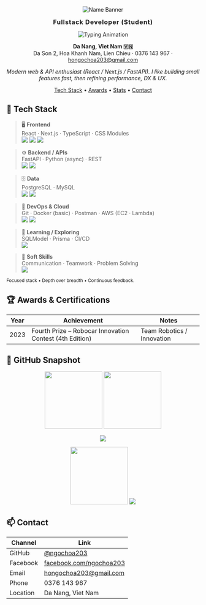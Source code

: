 <div align="center">

<img src="https://capsule-render.vercel.app/api?type=transparent&fontColor=36BCF7&text=Ho%20Ngoc%20Hoa&height=90&fontAlign=50&animation=fadeIn" alt="Name Banner" />

<strong><span style="font-size:16px;letter-spacing:1px;">Fullstack Developer (Student)</span></strong>

<img src="https://readme-typing-svg.herokuapp.com?font=Fira+Code&pause=1200&color=36BCF7&center=true&vCenter=true&width=600&lines=Always+learning+and+building;FastAPI+%7C+React+%7C+PostgreSQL" alt="Typing Animation" />

**Da Nang, Viet Nam 🇻🇳**  
Da Son 2, Hoa Khanh Nam, Lien Chieu · 0376 143 967 · hongochoa203@gmail.com

*Modern web & API enthusiast (React / Next.js / FastAPI). I like building small features fast, then refining performance, DX & UX.*

<p align="center">
	<a href="#-tech-stack">Tech&nbsp;Stack</a> •
	<a href="#-awards--certifications">Awards</a> •
	<a href="#-github-snapshot">Stats</a> •
	<a href="#-contact">Contact</a>
</p>

</div>


## 🔧 Tech Stack

<div>

> 🖥️ **Frontend**  
> React · Next.js · TypeScript · CSS Modules  
> <img src="https://img.shields.io/badge/React-20232a?logo=react&logoColor=61dafb" />
> <img src="https://img.shields.io/badge/Next.js-000?logo=next.js" />
> <img src="https://img.shields.io/badge/TypeScript-3178c6?logo=typescript&logoColor=white" />


> ⚙️ **Backend / APIs**  
> FastAPI · Python (async) · REST  
> <img src="https://img.shields.io/badge/FastAPI-05998b?logo=fastapi&logoColor=white" />
> <img src="https://img.shields.io/badge/Python-3776ab?logo=python&logoColor=ffdd54" />


> 🗄️ **Data**  
> PostgreSQL · MySQL  
> <img src="https://img.shields.io/badge/PostgreSQL-31648c?logo=postgresql&logoColor=white" />
> <img src="https://img.shields.io/badge/MySQL-0f4c78?logo=mysql&logoColor=white" />


> 🚀 **DevOps & Cloud**  
> Git · Docker (basic) · Postman · AWS (EC2 · Lambda)  
> <img src="https://img.shields.io/badge/Docker-2496ed?logo=docker&logoColor=white" />
> <img src="https://img.shields.io/badge/AWS-232f3e?logo=amazonaws&logoColor=ff9900" />


> 🧪 **Learning / Exploring**  
> SQLModel · Prisma · CI/CD  
> <img src="https://img.shields.io/badge/Experiment-FFD700?labelColor=444&style=flat" />


> 🤝 **Soft Skills**  
> Communication · Teamwork · Problem Solving  
> <img src="https://img.shields.io/badge/Focus-Iteration-36BCF7?labelColor=20232a" />

<sub>Focused stack • Depth over breadth • Continuous feedback.</sub>

</div>


## 🏆 Awards & Certifications

| Year | Achievement | Notes |
| ---- | ----------- | ----- |
| 2023 | Fourth Prize – Robocar Innovation Contest (4th Edition) | Team Robotics / Innovation |


## 📸 GitHub Snapshot

<p align="center">
	<img height="150" src="https://github-readme-stats.vercel.app/api?username=ngochoa203&show_icons=true&theme=tokyonight&hide_border=true" />
	<img height="150" src="https://github-readme-stats.vercel.app/api/top-langs/?username=ngochoa203&hide=php&layout=compact&langs_count=8&theme=tokyonight&hide_border=true" />
</p>
<p align="center">
	<img src="https://github-readme-activity-graph.vercel.app/graph?username=ngochoa203&theme=tokyo-night&hide_border=true" />
</p>
<p align="center">
	<img src="https://streak-stats.demolab.com?user=ngochoa203&theme=tokyonight&hide_border=true" height="150" />
	<img src="https://komarev.com/ghpvc/?username=ngochoa203&color=1f6feb&style=flat" />
</p>


## 📫 Contact

| Channel | Link |
| ------- | ---- |
| GitHub | [@ngochoa203](https://github.com/ngochoa203) |
| Facebook | [facebook.com/ngochoa203](https://www.facebook.com/ngochoa203/) |
| Email | hongochoa203@gmail.com |
| Phone | 0376 143 967 |
| Location | Da Nang, Viet Nam |
